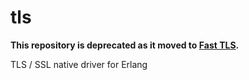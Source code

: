 # tls

**This repository is deprecated as it moved to  [Fast TLS](https://github.com/processone/fast_tls/).**

TLS / SSL native driver for Erlang
